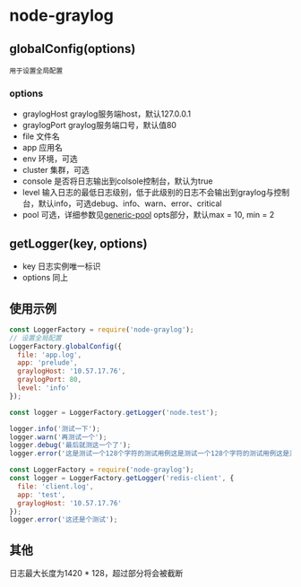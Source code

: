 # node-graylog

## globalConfig(options)
    用于设置全局配置
### options
  - graylogHost  graylog服务端host，默认127.0.0.1
  - graylogPort  graylog服务端口号，默认值80
  - file  文件名
  - app 应用名
  - env 环境，可选
  - cluster 集群，可选
  - console 是否将日志输出到colsole控制台，默认为true
  - level 输入日志的最低日志级别，低于此级别的日志不会输出到graylog与控制台，默认info，可选debug、info、warn、error、critical
  - pool 可选，详细参数见[generic-pool](https://github.com/coopernurse/node-pool/blob/master/README.md) opts部分，默认max = 10, min = 2

## getLogger(key, options)
  - key  日志实例唯一标识
  - options 同上

## 使用示例
```js
const LoggerFactory = require('node-graylog');
// 设置全局配置
LoggerFactory.globalConfig({
  file: 'app.log',
  app: 'prelude',
  graylogHost: '10.57.17.76',
  graylogPort: 80,
  level: 'info'
});

const logger = LoggerFactory.getLogger('node.test');

logger.info('测试一下');
logger.warn('再测试一个');
logger.debug('最后就测这一个了');
logger.error('这是测试一个128个字符的测试用例这是测试一个128个字符的测试用例这是测试一个128个字符的测试用例这是测试一个128个字符的测试用例这是测试一个128个字符的测试用例这是测试一个128个字符的测试用例这是测试一个128个字符的测试用例这是测试一个128个字符的测试用例。')
```

```js
const LoggerFactory = require('node-graylog');
const logger = LoggerFactory.getLogger('redis-client', {
  file: 'client.log',
  app: 'test',
  graylogHost: '10.57.17.76'
});
logger.error('这还是个测试');
```

## 其他
  日志最大长度为1420 * 128，超过部分将会被截断

